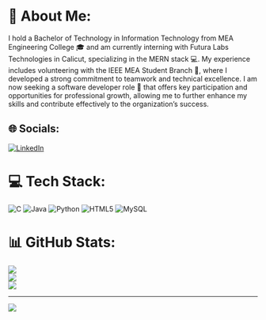 # 💫 About Me:
I hold a Bachelor of Technology in Information Technology from MEA Engineering College 🎓 and am currently interning with Futura Labs Technologies in Calicut, specializing in the MERN stack 💻. My experience includes volunteering with the IEEE MEA Student Branch 🤝, where I developed a strong commitment to teamwork and technical excellence. I am now seeking a software developer role 🚀 that offers key participation and opportunities for professional growth, allowing me to further enhance my skills and contribute effectively to the organization’s success.


## 🌐 Socials:
[![LinkedIn](https://img.shields.io/badge/LinkedIn-%230077B5.svg?logo=linkedin&logoColor=white)](https://linkedin.com/in/https://www.linkedin.com/in/shahma-k-a4424220b) 

# 💻 Tech Stack:
![C](https://img.shields.io/badge/c-%2300599C.svg?style=for-the-badge&logo=c&logoColor=white) ![Java](https://img.shields.io/badge/java-%23ED8B00.svg?style=for-the-badge&logo=openjdk&logoColor=white) ![Python](https://img.shields.io/badge/python-3670A0?style=for-the-badge&logo=python&logoColor=ffdd54) ![HTML5](https://img.shields.io/badge/html5-%23E34F26.svg?style=for-the-badge&logo=html5&logoColor=white) ![MySQL](https://img.shields.io/badge/mysql-4479A1.svg?style=for-the-badge&logo=mysql&logoColor=white)
# 📊 GitHub Stats:
![](https://github-readme-stats.vercel.app/api?username=Shahma333&theme=dark&hide_border=false&include_all_commits=false&count_private=false)<br/>
![](https://github-readme-streak-stats.herokuapp.com/?user=Shahma333&theme=dark&hide_border=false)<br/>
![](https://github-readme-stats.vercel.app/api/top-langs/?username=Shahma333&theme=dark&hide_border=false&include_all_commits=false&count_private=false&layout=compact)

---
[![](https://visitcount.itsvg.in/api?id=Shahma333&icon=0&color=0)](https://visitcount.itsvg.in)

<!-- Proudly created with GPRM ( https://gprm.itsvg.in ) -->
